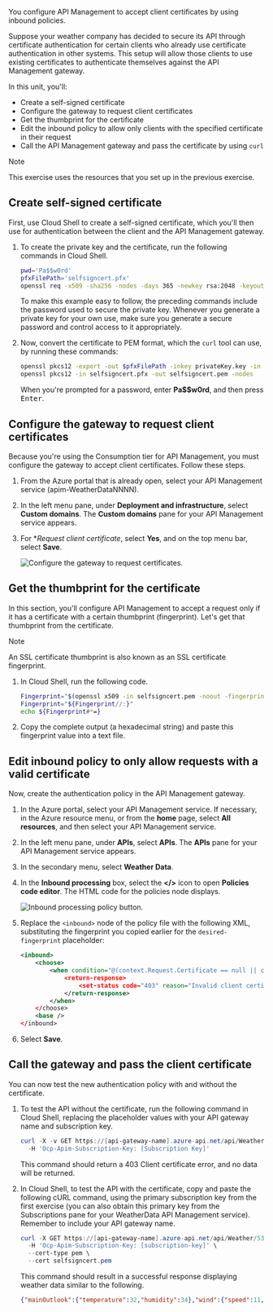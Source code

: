 You configure API Management to accept client certificates by using inbound policies.

Suppose your weather company has decided to secure its API through certificate authentication for certain clients who already use certificate authentication in other systems. This setup will allow those clients to use existing certificates to authenticate themselves against the API Management gateway.

In this unit, you'll:

- Create a self-signed certificate
- Configure the gateway to request client certificates
- Get the thumbprint for the certificate
- Edit the inbound policy to allow only clients with the specified certificate in their request
- Call the API Management gateway and pass the certificate by using `curl`

> [!NOTE]
> This exercise uses the resources that you set up in the previous exercise.

## Create self-signed certificate

First, use Cloud Shell to create a self-signed certificate, which you'll then use for authentication between the client and the API Management gateway.

1. To create the private key and the certificate, run the following commands in Cloud Shell.

    ```bash
    pwd='Pa$$w0rd'
    pfxFilePath='selfsigncert.pfx'
    openssl req -x509 -sha256 -nodes -days 365 -newkey rsa:2048 -keyout privateKey.key -out selfsigncert.crt -subj /CN=localhost
    ```

    To make this example easy to follow, the preceding commands include the password used to secure the private key. Whenever you generate a private key for your own use, make sure you generate a secure password and control access to it appropriately.

1. Now, convert the certificate to PEM format, which the `curl` tool can use, by running these commands:

    ```bash
    openssl pkcs12 -export -out $pfxFilePath -inkey privateKey.key -in selfsigncert.crt -password pass:$pwd
    openssl pkcs12 -in selfsigncert.pfx -out selfsigncert.pem -nodes
    ```

    When you're prompted for a password, enter **Pa$$w0rd**, and then press <kbd>Enter</kbd>.

## Configure the gateway to request client certificates

Because you're using the Consumption tier for API Management, you must configure the gateway to accept client certificates. Follow these steps.

1. From the Azure portal that is already open, select your API Management service (apim-WeatherDataNNNN).

1. In the left menu pane, under **Deployment and infrastructure**, select **Custom domains**. The **Custom domains** pane for your API Management service appears.

1. For **Request client certificate*, select **Yes**, and on the top menu bar, select **Save**.

    ![Configure the gateway to request certificates.](../media/5-config-request-certificates.png)

## Get the thumbprint for the certificate

In this section, you'll configure API Management to accept a request only if it has a certificate with a certain thumbprint (fingerprint). Let's get that thumbprint from the certificate.

> [!NOTE]
> An SSL certificate thumbprint is also known as an SSL certificate fingerprint.

1. In Cloud Shell, run the following code.

    ```bash
    Fingerprint="$(openssl x509 -in selfsigncert.pem -noout -fingerprint)"
    Fingerprint="${Fingerprint//:}"
    echo ${Fingerprint#*=}
    ```

1. Copy the complete output (a hexadecimal string) and paste this fingerprint value into a text file.

## Edit inbound policy to only allow requests with a valid certificate

Now, create the authentication policy in the API Management gateway.

1. In the Azure portal, select your API Management service. If necessary, in the Azure resource menu, or from the **home** page, select **All resources**, and then select your API Management service.

1. In the left menu pane, under **APIs**, select **APIs**. The **APIs** pane for your API Management service appears.

1. In the secondary menu, select **Weather Data**.

1. In the **Inbound processing** box, select the **</>** icon to open **Policies code editor**. The HTML code for the policies node displays.

    ![Inbound processing policy button.](../media/5-inbound-policy.png)

1. Replace the `<inbound>` node of the policy file with the following XML, substituting the fingerprint you copied earlier for the `desired-fingerprint` placeholder:

    ```XML
    <inbound>
        <choose>
            <when condition="@(context.Request.Certificate == null || context.Request.Certificate.Thumbprint != "desired-fingerprint")" >
                <return-response>
                    <set-status code="403" reason="Invalid client certificate" />
                </return-response>
            </when>
        </choose>
        <base />
    </inbound>
    ```

1. Select **Save**.

## Call the gateway and pass the client certificate

You can now test the new authentication policy with and without the certificate.

1. To test the API without the certificate, run the following command in Cloud Shell, replacing the placeholder values with your API gateway name and subscription key.

    ```PowerShell
    curl -X -v GET https://[api-gateway-name].azure-api.net/api/Weather/53/-1 \
      -H 'Ocp-Apim-Subscription-Key: [Subscription Key]' 
    ```

    This command should return a 403 Client certificate error, and no data will be returned.

1. In Cloud Shell, to test the API with the certificate, copy and paste the following cURL command, using the primary subscription key from the first exercise (you can also obtain this primary key from the Subscriptions pane for your WeatherData API Management service). Remember to include your API gateway name.

    ```PowerShell
    curl -X GET https://[api-gateway-name].azure-api.net/api/Weather/53/-1 \
      -H 'Ocp-Apim-Subscription-Key: [subscription-key]' \
      --cert-type pem \
      --cert selfsigncert.pem
    ```

    This command should result in a successful response displaying weather data similar to the following.

    ```json
    {"mainOutlook":{"temperature":32,"humidity":34},"wind":{"speed":11,"direction":239.0},"date":"2019-05-16T00:00:00+00:00","latitude":53.0,"longitude":-1.0}
    ```
